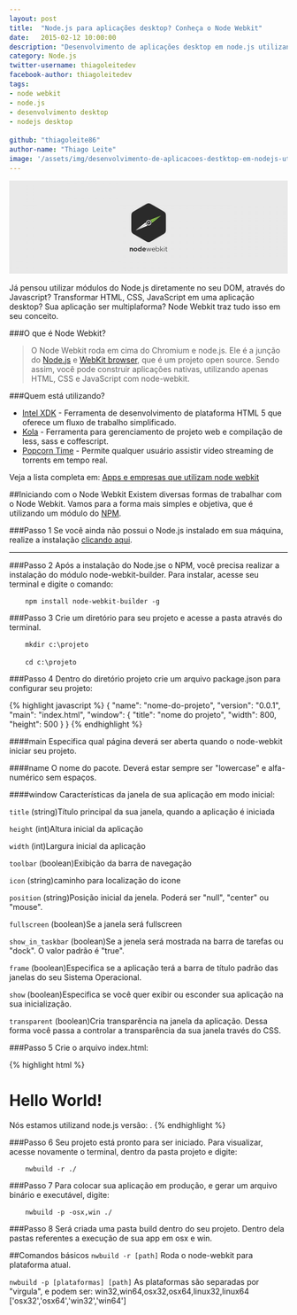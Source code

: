 ```yaml
---
layout: post
title:  "Node.js para aplicações desktop? Conheça o Node Webkit"
date:   2015-02-12 10:00:00
description: "Desenvolvimento de aplicações desktop em node.js utilizando o Node Web Kit"
category: Node.js
twitter-username: thiagoleitedev
facebook-author: thiagoleitedev
tags:
- node webkit
- node.js
- desenvolvimento desktop
- nodejs desktop

github: "thiagoleite86"
author-name: "Thiago Leite"
image: '/assets/img/desenvolvimento-de-aplicacoes-destktop-em-nodejs-utilizando-node-webkit.jpg'
---
```


![Node Webkit](/assets/img/desenvolvimento-de-aplicacoes-destktop-em-nodejs-utilizando-node-webkit.jpg)

Já pensou utilizar módulos do Node.js diretamente no seu DOM, através do Javascript? 
Transformar HTML, CSS, JavaScript em uma aplicação desktop?
Sua aplicação ser multiplaforma?
Node Webkit traz tudo isso em seu conceito.

###O que é Node Webkit?
> O Node Webkit roda em cima do Chromium e node.js. Ele é a junção do [Node.js](http://nodejs.org/) e [WebKit browser](http://www.webkit.org/), que é um projeto open source. Sendo assim, você pode construir aplicações nativas, utilizando apenas HTML, CSS e JavaScript com node-webkit.

###Quem está utilizando?
- [Intel XDK](http://xdk.intel.com/) - Ferramenta de desenvolvimento de plataforma HTML 5 que oferece um fluxo de trabalho simplificado.
- [Kola](http://koala-app.com/) - Ferramenta para gerenciamento de projeto web e compilação de less, sass e coffescript.
- [Popcorn Time](http://popcorntime.io/) - Permite qualquer usuário assistir vídeo streaming de torrents em tempo real.

Veja a lista completa em: [Apps e empresas que utilizam node webkit](https://github.com/nwjs/nw.js/wiki/List-of-apps-and-companies-using-node-webkit)

##Iniciando com o Node Webkit
Existem diversas formas de trabalhar com o Node Webkit. Vamos para a forma mais simples e objetiva, que é utilizando um módulo do [NPM](https://www.npmjs.org/).

###Passo 1
Se você ainda não possui o Node.js instalado em sua máquina, realize a instalação [clicando aqui](http://nodejs.org/dist/v0.12.0/x64/node-v0.12.0-x64.msi).

---

###Passo 2
Após a instalação do Node.jse o NPM, você precisa realizar a instalação do módulo node-webkit-builder.  Para instalar, acesse seu terminal e digite o comando:

        npm install node-webkit-builder -g


###Passo 3
Crie um diretório para seu projeto e acesse a pasta através do terminal.

        mkdir c:\projeto

        cd c:\projeto


###Passo 4
Dentro do diretório projeto crie um arquivo package.json para configurar seu projeto:

{% highlight javascript %}
{
    "name": "nome-do-projeto",
    "version": "0.0.1",
    "main": "index.html",
    "window": {
        "title": "nome do projeto",
        "width": 800,
        "height": 500
    }
}
{% endhighlight %}

####main
Especifica qual página deverá ser aberta quando o node-webkit iniciar seu projeto.

####name
O nome do pacote. Deverá estar sempre ser "lowercase" e alfa-numérico sem espaços.

####window
Características da janela de sua aplicação em modo inicial:

`title` (string)Título principal da sua janela, quando a aplicação é iniciada

`height` (int)Altura inicial da aplicação

`width` (int)Largura inicial da aplicação

`toolbar` (boolean)Exibição da barra de navegação

`icon` (string)caminho para localização do icone

`position` (string)Posição inicial da jenela. Poderá ser "null", "center" ou "mouse". 

`fullscreen` (boolean)Se a janela será fullscreen

`show_in_taskbar` (boolean)Se a jenela será mostrada na barra de tarefas ou "dock". O valor padrão é "true".

`frame` (boolean)Especifica se a aplicação terá a barra de título padrão das janelas do seu Sistema Operacional.

`show` (boolean)Especifica se você quer exibir ou esconder sua aplicação na sua inicialização.

`transparent` (boolean)Cria transparência na janela da aplicação. Dessa forma você passa a controlar a transparência da sua janela través do CSS.

###Passo 5
Crie o arquivo index.html:

{% highlight html %}
<!DOCTYPE html>
<html>
    <head>
        <title>Nome do Projeto</title>
    </head>
    <body>
        <h1>Hello World!</h1>
        Nós estamos utilizand node.js versão: <script>document.write(proccess.version)</script>.
	</body>
</html>
{% endhighlight %}


###Passo 6
Seu projeto está pronto para ser iniciado. Para visualizar, acesse novamente o terminal, dentro da pasta projeto e digite:

        nwbuild -r ./

###Passo 7
Para colocar sua aplicação em produção, e gerar um arquivo binário e executável, digite:

        nwbuild -p -osx,win ./

###Passo 8
Será criada uma pasta build dentro do seu projeto. Dentro dela pastas referentes a execução de sua app em osx e win.

##Comandos básicos
```nwbuild -r [path]``` Roda o node-webkit para plataforma atual.

```nwbuild -p [plataformas] [path]``` As plataformas são separadas por "virgula", e podem ser: win32,win64,osx32,osx64,linux32,linux64 ['osx32','osx64','win32','win64']

